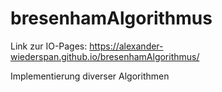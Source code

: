 # bresenhamAlgorithmus

Link zur IO-Pages: https://alexander-wiederspan.github.io/bresenhamAlgorithmus/

Implementierung diverser Algorithmen
